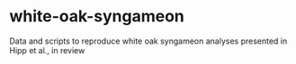 # white-oak-syngameon
Data and scripts to reproduce white oak syngameon analyses presented in Hipp et al., in review
